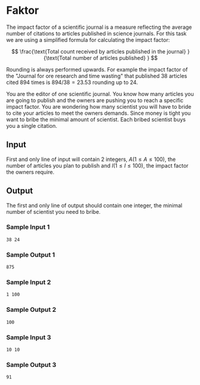 # Faktor


The impact factor of a scientific journal is a measure reflecting the average number of citations to articles published in science journals. For this task we are using a simplified formula for calculating the impact factor:

$$
\frac{\text{Total count received by articles published in the journal} }{\text{Total number of articles published} }
$$


Rounding is always performed upwards. For example the impact factor of the "Journal for ore research and time wasting" that published 38 articles cited 894 times is $894/38 = 23.53$ rounding up to 24.

You are the editor of one scientific journal. You know how many articles you are going to publish and the owners are pushing you to reach a specific impact factor. You are wondering how many scientist you will have to bride to cite your articles to meet the owners demands. Since money is tight you want to bribe the minimal amount of scientist. Each bribed scientist buys you a single citation. 

## Input 

First and only line of input will contain 2 integers, $A (1 \leq A \leq 100)$, the number of articles you plan to publish and $I(1 \leq I \leq 100)$, the impact factor the owners require.


## Output

The first and only line of output should contain one integer, the minimal number of scientist you need to bribe.

### Sample Input 1

``` text
38 24
```

### Sample Output 1

``` text
875
```

### Sample Input 2

``` text
1 100
```

### Sample Output 2

``` text
100
```

### Sample Input 3

``` text
10 10
```

### Sample Output 3

``` text
91
```

